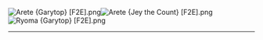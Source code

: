 ![Arete {Garytop} [F2E].png](https://raw.githubusercontent.com/Klokinator/FE-Repo/main/Portrait%20Repository/FE14%20Mugs%20(Fates)/Fullbodies/Arete%20%7BGarytop%7D%20%5BF2E%5D.png "Arete {Garytop} [F2E].png")![Arete {Jey the Count} [F2E].png](https://raw.githubusercontent.com/Klokinator/FE-Repo/main/Portrait%20Repository/FE14%20Mugs%20(Fates)/Fullbodies/Arete%20%7BJey%20the%20Count%7D%20%5BF2E%5D.png "Arete {Jey the Count} [F2E].png")![Ryoma {Garytop} [F2E].png](https://raw.githubusercontent.com/Klokinator/FE-Repo/main/Portrait%20Repository/FE14%20Mugs%20(Fates)/Fullbodies/Ryoma%20%7BGarytop%7D%20%5BF2E%5D.png "Ryoma {Garytop} [F2E].png")



----

